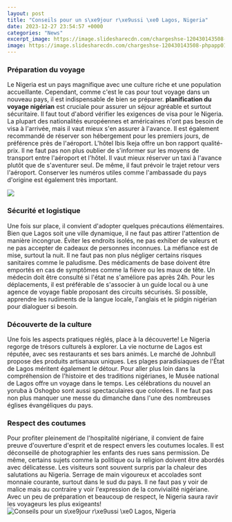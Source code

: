```yaml
---
layout: post
title: "Conseils pour un s\xe9jour r\xe9ussi \xe0 Lagos, Nigeria"
date: 2023-12-27 23:54:57 +0000
categories: "News"
excerpt_image: https://image.slidesharecdn.com/chargeshse-120430143508-phpapp01/95/charges-hse-1-728.jpg?cb=1335796549
image: https://image.slidesharecdn.com/chargeshse-120430143508-phpapp01/95/charges-hse-1-728.jpg?cb=1335796549
---
```


### Préparation du voyage
Le Nigeria est un pays magnifique avec une culture riche et une population accueillante. Cependant, comme c'est le cas pour tout voyage dans un nouveau pays, il est indispensable de bien se préparer. **planification du voyage nigérian** est cruciale pour assurer un séjour agréable et surtout sécuritaire. 
Il faut tout d'abord vérifier les exigences de visa pour le Nigeria. La plupart des nationalités européennes et américaines n'ont pas besoin de visa à l'arrivée, mais il vaut mieux s'en assurer à l'avance. Il est également recommandé de réserver son hébergement pour les premiers jours, de préférence près de l'aéroport. L'hôtel Ibis Ikeja offre un bon rapport qualité-prix. 
Il ne faut pas non plus oublier de s'informer sur les moyens de transport entre l'aéroport et l'hôtel. Il vaut mieux réserver un taxi à l'avance plutôt que de s'aventurer seul. De même, il faut prévoir le trajet retour vers l'aéroport. Conserver les numéros utiles comme l'ambassade du pays d'origine est également très important.

![](https://i.ytimg.com/vi/HbsdLI8kaWc/maxresdefault.jpg)
### Sécurité et logistique 
Une fois sur place, il convient d'adopter quelques précautions élémentaires. Bien que Lagos soit une ville dynamique, il ne faut pas attirer l'attention de manière incongrue. Éviter les endroits isolés, ne pas exhiber de valeurs et ne pas accepter de cadeaux de personnes inconnues. La méfiance est de mise, surtout la nuit. 
Il ne faut pas non plus négliger certains risques sanitaires comme le paludisme. Des médicaments de base doivent être emportés en cas de symptômes comme la fièvre ou les maux de tête. Un médecin doit être consulté si l'état ne s'améliore pas après 24h. 
Pour les déplacements, il est préférable de s'associer à un guide local ou à une agence de voyage fiable proposant des circuits sécurisés. Si possible, apprendre les rudiments de la langue locale, l'anglais et le pidgin nigérian pour dialoguer si besoin. 
### Découverte de la culture 
Une fois les aspects pratiques réglés, place à la découverte! Le Nigeria regorge de trésors culturels à explorer. La vie nocturne de Lagos est réputée, avec ses restaurants et ses bars animés. Le marché de Johnbull propose des produits artisanaux uniques. Les plages paradisiaques de l'État de Lagos méritent également le détour.
Pour aller plus loin dans la compréhension de l'histoire et des traditions nigérianes, le Musée national de Lagos offre un voyage dans le temps. Les célébrations du nouvel an yoruba à Oshogbo sont aussi spectaculaires que colorées. Il ne faut pas non plus manquer une messe du dimanche dans l'une des nombreuses églises évangéliques du pays.
### Respect des coutumes
Pour profiter pleinement de l'hospitalité nigériane, il convient de faire preuve d'ouverture d'esprit et de respect envers les coutumes locales. Il est déconseillé de photographier les enfants des rues sans permission. De même, certains sujets comme la politique ou la religion doivent être abordés avec délicatesse. 
Les visiteurs sont souvent surpris par la chaleur des salutations au Nigeria. Serrage de main vigoureux et accolades sont monnaie courante, surtout dans le sud du pays. Il ne faut pas y voir de malice mais au contraire y voir l'expression de la convivialité nigériane. Avec un peu de préparation et beaucoup de respect, le Nigeria saura ravir les voyageurs les plus exigeants!
![Conseils pour un s\xe9jour r\xe9ussi \xe0 Lagos, Nigeria](https://image.slidesharecdn.com/chargeshse-120430143508-phpapp01/95/charges-hse-1-728.jpg?cb=1335796549)